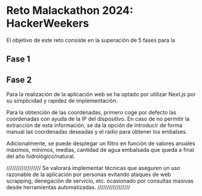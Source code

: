 # Reto Malackathon 2024: HackerWeekers

El objetivo de este reto consiste en la superación de 5 fases para la 

## Fase 1

## Fase 2

Para la realización de la aplicación web se ha optado por utilizar Next.js por su simplicidad y rapidez de implementación. 

Para la obtención de las coordenadas, primero coge por defecto las coordenadas con ayuda de la IP del dispositivo. En caso de no permitir la extracción de esta información, se da la opción de introducir de forma manual las coordenadas deseadas y el radio para obtener los embalses.

Adicionalmente, se puede desplegar un filtro en función de valores anuales máximos, mínimos, medias, cantidad de agua embalsada que queda a final del año hidrológico/natural.

//////////////////
Se valorará implementar técnicas que aseguren un uso razonable de la aplicación por personas evitando ataques de web scrapping, denegación de servicio, etc. ocasionado por consultas masivas desde herramientas automatizadas.
/////////////////